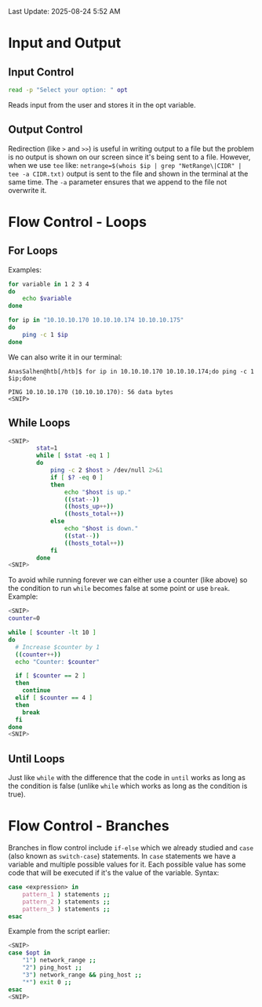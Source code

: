 Last Update: 2025-08-24 5:52 AM
# Input and Output
## Input Control
```bash
read -p "Select your option: " opt
```
Reads input from the user and stores it in the opt variable.

## Output Control
Redirection (like `>` and `>>`) is useful in writing output to a file but the problem is no output is shown on our screen since it's being sent to a file. However, when we use `tee` like: `netrange=$(whois $ip | grep "NetRange\|CIDR" | tee -a CIDR.txt)` output is sent to the file and shown in the terminal at the same time. The `-a` parameter ensures that we append to the file not overwrite it.

# Flow Control - Loops
## For Loops
Examples:
```bash
for variable in 1 2 3 4
do
	echo $variable
done
```

```bash
for ip in "10.10.10.170 10.10.10.174 10.10.10.175"
do
	ping -c 1 $ip
done
```
We can also write it in our terminal:
```shell-session
AnasSalhen@htb[/htb]$ for ip in 10.10.10.170 10.10.10.174;do ping -c 1 $ip;done

PING 10.10.10.170 (10.10.10.170): 56 data bytes
<SNIP>
```

## While Loops
```bash
<SNIP>
		stat=1
		while [ $stat -eq 1 ]
		do
			ping -c 2 $host > /dev/null 2>&1
			if [ $? -eq 0 ]
			then
				echo "$host is up."
				((stat--))
				((hosts_up++))
				((hosts_total++))
			else
				echo "$host is down."
				((stat--))
				((hosts_total++))
			fi
		done
<SNIP>
```
To avoid while running forever we can either use a counter (like above) so the condition to run `while` becomes false at some point or use `break`. Example:
```bash
<SNIP>
counter=0

while [ $counter -lt 10 ]
do
  # Increase $counter by 1
  ((counter++))
  echo "Counter: $counter"

  if [ $counter == 2 ]
  then
    continue
  elif [ $counter == 4 ]
  then
    break
  fi
done
<SNIP>
```

## Until Loops
Just like `while` with the difference that the code in `until` works as long as the condition is false (unlike `while` which works as long as the condition is true).

# Flow Control - Branches
Branches in flow control include `if-else` which we already studied and `case` (also known as `switch-case`) statements. In `case` statements we have a variable and multiple possible values for it. Each possible value has some code that will be executed if it's the value of the variable. Syntax:
```bash
case <expression> in
	pattern_1 ) statements ;;
	pattern_2 ) statements ;;
	pattern_3 ) statements ;;
esac
```
Example from the script earlier:
```bash
<SNIP>
case $opt in
	"1") network_range ;;
	"2") ping_host ;;
	"3") network_range && ping_host ;;
	"*") exit 0 ;;
esac
<SNIP>
```
